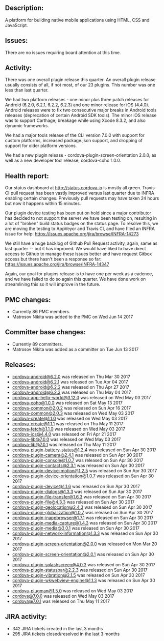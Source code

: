 ## Description: 

 A platform for building native mobile applications using HTML, CSS and JavaScript.
   
## Issues: 
 
 There are no issues requiring board attention at this time.
   
## Activity: 
 There was one overall plugin release this quarter. An overall plugin release usually consists of all, if not most, of our 23 plugins. This number was one less than last quarter.

We had two platform releases - one minor plus three patch releases for Android (6.2.0, 6.2.1, 6.2.2, 6.2.3) and one minor release for iOS (4.4.0). Android releases were to fix two consecutive major breaks in Android tools releases (deprecation of certain Android SDK tools). The minor iOS release was to support Carthage, breakage while using Xcode 8.3.2, and also dynamic frameworks.

We had a major tools release of the CLI version 7.0.0 with support for custom platforms, increased package.json support, and dropping of support for older platform versions.

We had a new plugin release - cordova-plugin-screen-orientation 2.0.0, as well as a new developer tool release, cordova-coho 1.0.0. 

## Health report: 

Our status dashboard at http://status.cordova.io is mostly all green. Travis CI pull request has been vastly improved versus last quarter due to INFRA enabling certain changes. Previously pull requests may have taken 24 hours but now it happens within 15 minutes. 

Our plugin device testing has been put on hold since a major contributor has decided to not support the server we have been testing on, resulting in a lot of "broken" build status badges on the status page. To resolve this,  we are moving the testing to AppVeyor and Travis CI, and have filed an INFRA issue for help: https://issues.apache.org/jira/browse/INFRA-14273

We still have a huge backlog of Github Pull Request activity, again, same as last quarter -- but it has improved. We would have liked to have direct access to Github to manage these issues better and have request Gitbox access but there hasn't been a response so far: https://issues.apache.org/jira/browse/INFRA-14347 

Again, our goal for plugins release is to have one per week as a cadence, and we have failed to do so again this quarter. We have done work on streamlining this so it will improve in the future.

  
## PMC changes: 
   
 - Currently 86 PMC members. 
 - Matrosov Nikita was added to the PMC on Wed Jun 14 2017 
   
## Committer base changes: 
   
 - Currently 89 committers. 
 - Matrosov Nikita was added as a committer on Tue Jun 13 2017 
   
## Releases: 
   
 - cordova-android@6.2.0 was released on Thu Mar 30 2017 
 - cordova-android@6.2.1 was released on Tue Apr 04 2017 
 - cordova-android@6.2.2 was released on Thu Apr 27 2017 
 - cordova-android@6.2.3 was released on Thu May 04 2017 
 - cordova-app-hello-world@3.12.0 was released on Wed May 03 2017 
 - cordova-coho@1.0.0 was released on Sat May 13 2017 
 - cordova-common@2.0.2 was released on Sun Apr 16 2017 
 - cordova-common@2.0.3 was released on Wed May 03 2017 
 - cordova-create@1.1.0 was released on Wed May 03 2017 
 - cordova-create@1.1.1 was released on Thu May 11 2017 
 - cordova-fetch@1.1.0 was released on Wed May 03 2017 
 - cordova-ios@4.4.0 was released on Fri Apr 21 2017 
 - cordova-lib@7.0.0 was released on Wed May 03 2017 
 - cordova-lib@7.0.1 was released on Thu May 11 2017 
 - cordova-plugin-battery-status@1.2.4 was released on Sun Apr 30 2017 
 - cordova-plugin-camera@2.4.1 was released on Sun Apr 30 2017 
 - cordova-plugin-console@1.0.7 was released on Sun Apr 30 2017 
 - cordova-plugin-contacts@2.3.1 was released on Sun Apr 30 2017 
 - cordova-plugin-device-motion@1.2.5 was released on Sun Apr 30 2017 
 - cordova-plugin-device-orientation@1.0.7 was released on Sun Apr 30 2017 
 - cordova-plugin-device@1.1.6 was released on Sun Apr 30 2017 
 - cordova-plugin-dialogs@1.3.3 was released on Sun Apr 30 2017 
 - cordova-plugin-file-transfer@1.6.3 was released on Sun Apr 30 2017 
 - cordova-plugin-file@4.3.3 was released on Sun Apr 30 2017 
 - cordova-plugin-geolocation@2.4.3 was released on Sun Apr 30 2017 
 - cordova-plugin-globalization@1.0.7 was released on Sun Apr 30 2017 
 - cordova-plugin-inappbrowser@1.7.1 was released on Sun Apr 30 2017 
 - cordova-plugin-media-capture@1.4.3 was released on Sun Apr 30 2017 
 - cordova-plugin-media@3.0.1 was released on Sun Apr 30 2017 
 - cordova-plugin-network-information@1.3.3 was released on Sun Apr 30 2017 
 - cordova-plugin-screen-orientation@2.0.0 was released on Mon Mar 20 2017 
 - cordova-plugin-screen-orientation@2.0.1 was released on Sun Apr 30 2017 
 - cordova-plugin-splashscreen@4.0.3 was released on Sun Apr 30 2017 
 - cordova-plugin-statusbar@2.2.3 was released on Sun Apr 30 2017 
 - cordova-plugin-vibration@2.1.5 was released on Sun Apr 30 2017 
 - cordova-plugin-wkwebview-engine@1.1.3 was released on Sun Apr 30 2017 
 - cordova-plugman@1.5.0 was released on Wed May 03 2017 
 - cordova@7.0.0 was released on Wed May 03 2017 
 - cordova@7.0.1 was released on Thu May 11 2017 
   
## JIRA activity: 
   
 - 342 JIRA tickets created in the last 3 months 
 - 295 JIRA tickets closed/resolved in the last 3 months 
   
